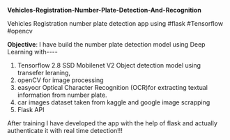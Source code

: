 **Vehicles-Registration-Number-Plate-Detection-And-Recognition**

Vehicles Registration number plate detection app using #flask #Tensorflow #opencv

**Objective**:
I have build the number plate detection model using Deep Learning with----
1. Tensorflow 2.8 SSD Mobilenet V2 Object detection model using transefer leraning, 
2. openCV for image processing 
3. easyocr Optical Character Recognition (OCR)for extracting textual information from number plate.
4. car images dataset taken from kaggle and google image scrapping
5. Flask API
 
After training I have developed the app with the help of flask and actually authenticate it with real time detection!!!
